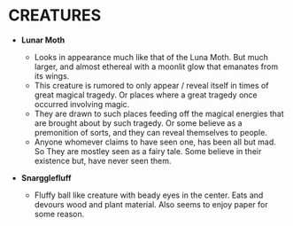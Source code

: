 # CREATURES

- **Lunar Moth**
    - Looks in appearance much like that of the Luna Moth. But much larger, and almost ethereal with a moonlit glow that emanates from its wings.
    - This creature is rumored to only appear / reveal itself in times of great magical tragedy. Or places where a great tragedy once occurred involving magic.
    - They are drawn to such places feeding off the magical energies that are brought about by such tragedy. Or some believe as a premonition of sorts, and they can reveal themselves to people.
    - Anyone whomever claims to have seen one, has been all but mad. So They are mostley seen as a fairy tale. Some believe in their existence but, have never seen them.

- **Snargglefluff**
    - Fluffy ball like creature with beady eyes in the center. Eats and devours wood and plant material. Also seems to enjoy paper for some reason.